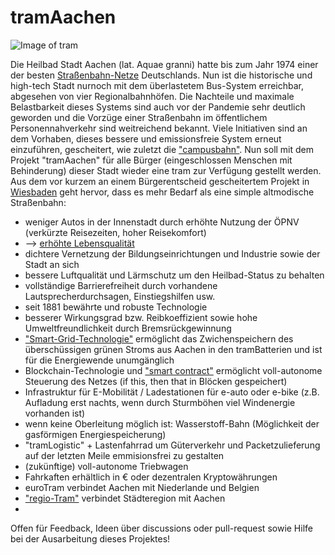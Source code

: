 # tramAachen
![Image of tram](https://upload.wikimedia.org/wikipedia/commons/thumb/4/49/ASEAG_1006.JPG/1200px-ASEAG_1006.JPG)

Die Heilbad Stadt Aachen (lat. Aquae granni) hatte bis zum Jahr 1974 einer der besten [Straßenbahn-Netze](https://de.m.wikipedia.org/wiki/Stra%C3%9Fenbahn_Aachen) Deutschlands. Nun ist die historische und high-tech Stadt nurnoch mit dem überlastetem Bus-System erreichbar, abgesehen von vier Regionalbahnhöfen. Die Nachteile und maximale Belastbarkeit dieses Systems sind auch vor der Pandemie sehr deutlich geworden und die Vorzüge einer Straßenbahn im öffentlichem Personennahverkehr sind weitreichend bekannt. Viele Initiativen sind an dem Vorhaben, dieses bessere und emissionsfreie System erneut einzuführen, gescheitert, wie zuletzt die ["campusbahn"](https://de.wikipedia.org/wiki/Campusbahn). Nun soll mit dem Projekt "tramAachen" für alle Bürger (eingeschlossen Menschen mit Behinderung) dieser Stadt wieder eine tram zur Verfügung gestellt werden. Aus dem vor kurzem an einem Bürgerentscheid gescheitertem Projekt in [Wiesbaden](https://de.wikipedia.org/wiki/Citybahn_Wiesbaden) geht hervor, dass es mehr Bedarf als eine simple altmodische Straßenbahn:

* weniger Autos in der Innenstadt durch erhöhte Nutzung der ÖPNV (verkürzte Reisezeiten, hoher Reisekomfort)
* --> [erhöhte Lebensqualität](https://de.wikipedia.org/wiki/Stra%C3%9Fenbahn_Stra%C3%9Fburg)
* dichtere Vernetzung der Bildungseinrichtungen und Industrie sowie der Stadt an sich 
* bessere Luftqualität und Lärmschutz um den Heilbad-Status zu behalten
* vollständige Barrierefreiheit durch vorhandene Lautsprecherdurchsagen, Einstiegshilfen usw.
* seit 1881 bewährte und robuste Technologie
* besserer Wirkungsgrad bzw. Reibkoeffizient sowie hohe Umweltfreundlichkeit durch Bremsrückgewinnung
* ["Smart-Grid-Technologie"](https://www.eon.de/de/eonerleben/smart-grid-so-funktioniert-das-intelligente-stromnetz.html) ermöglicht das Zwichenspeichern des überschüssigen grünen Stroms aus Aachen in den tramBatterien und ist für die Energiewende unumgänglich
* Blockchain-Technologie und ["smart contract"](https://ethereum.org/en/developers/docs/smart-contracts/) ermöglicht voll-autonome Steuerung des Netzes (if this, then that in Blöcken gespeichert)
* Infrastruktur für E-Mobilität / Ladestationen für e-auto oder e-bike (z.B. Aufladung erst nachts, wenn durch Sturmböhen viel Windenergie vorhanden ist)
* wenn keine Oberleitung möglich ist: Wasserstoff-Bahn (Möglichkeit der gasförmigen Energiespeicherung)
* "tramLogistic" + Lastenfahrrad um Güterverkehr und Packetzulieferung auf der letzten Meile emmisionsfrei zu gestalten  
* (zukünftige) voll-autonome Triebwagen
* Fahrkaften erhältlich in € oder dezentralen Kryptowährungen
* euroTram verbindet Aachen mit Niederlande und Belgien
* ["regio-Tram"](https://avv.de/de/aktuelles/neuigkeiten/das-projekt-regio-tram) verbindet Städteregion mit Aachen
* 

Offen für Feedback, Ideen über discussions oder pull-request sowie Hilfe bei der Ausarbeitung dieses Projektes! 

